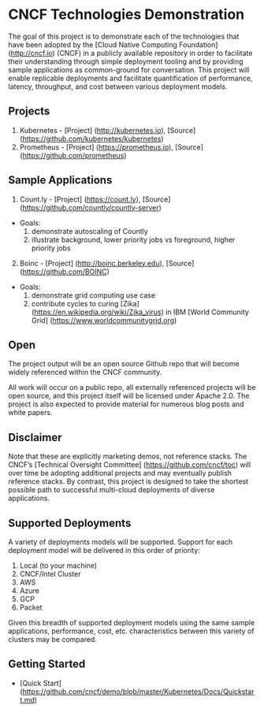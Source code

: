 # CNCF Technologies Demonstration
The goal of this project is to demonstrate each of the technologies that have been adopted by the [Cloud Native Computing Foundation] (http://cncf.io) (CNCF) in a publicly available repository in order to facilitate their understanding through simple deployment tooling and by providing sample applications as common-ground for conversation. This project will enable replicable deployments and facilitate quantification of performance, latency, throughput, and cost between various deployment models.

## Projects
1. Kubernetes - [Project] (http://kubernetes.io), [Source] (https://github.com/kubernetes/kubernetes)
2. Prometheus - [Project] (https://prometheus.io), [Source] (https://github.com/prometheus)

## Sample Applications
1. Count.ly - [Project] (https://count.ly), [Source] (https://github.com/countly/countly-server) 
  * Goals:
    1. demonstrate autoscaling of Countly
    2. illustrate background, lower priority jobs vs foreground, higher priority jobs

2. Boinc - [Project] (http://boinc.berkeley.edu), [Source] (https://github.com/BOINC)
  * Goals:
    1. demonstrate grid computing use case
    2. contribute cycles to curing [Zika] (https://en.wikipedia.org/wiki/Zika_virus) in IBM [World Community Grid] (https://www.worldcommunitygrid.org)

## Open
The project output will be an open source Github repo that will become widely referenced within the CNCF community. 

All work will occur on a public repo, all externally referenced projects will be open source, and this project itself will be licensed under Apache 2.0. The project is also expected to provide material for numerous blog posts and white papers.

## Disclaimer
Note that these are explicitly marketing demos, not reference stacks. The CNCF’s [Technical Oversight Committee] (https://github.com/cncf/toc) will over time be adopting additional projects and may eventually publish reference stacks. By contrast, this project is designed to take the shortest possible path to successful multi-cloud deployments of diverse applications.

## Supported Deployments
A variety of deployments models will be supported. Support for each deployment model will be delivered in this order of priority:

1. Local (to your machine)
2. CNCF/Intel Cluster
3. AWS
4. Azure
5. GCP
6. Packet

Given this breadth of supported deployment models using the same sample applications, performance, cost, etc. characteristics between this variety of clusters may be compared.

## Getting Started
* [Quick Start] (https://github.com/cncf/demo/blob/master/Kubernetes/Docs/Quickstart.md)
